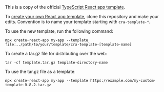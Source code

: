 This is a copy of the official [TypeScript React app template](https://github.com/facebook/create-react-app/tree/main/packages/cra-template-typescript). 

To [create your own React app template](https://create-react-app.dev/docs/custom-templates/), clone this repository and make your edits. Convention is to name your template starting with `cra-template-*`.

To use the new template, run the following command:
```
npx create-react-app my-app --template file:../path/to/your/template/cra-template-[template-name]
```
To create a tar.gz file for distributing over the web:
```
tar -cf template.tar.gz template-directory-name
```
To use the tar.gz file as a template:
```
npx create-react-app my-app --template https://example.com/my-custom-template-0.8.2.tar.gz
```